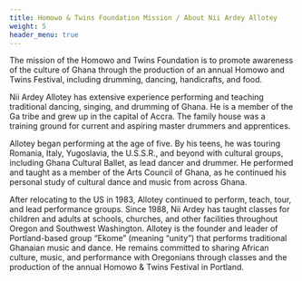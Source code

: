 ```yaml
---
title: Homowo & Twins Foundation Mission / About Nii Ardey Allotey
weight: 5
header_menu: true
---
```


The mission of the Homowo and Twins Foundation is to promote awareness of the culture of Ghana through the production of an annual Homowo and Twins Festival, including drumming, dancing, handicrafts, and food.

Nii Ardey Allotey has extensive experience performing and teaching traditional dancing, singing, and drumming of Ghana. He is a member of the Ga tribe and grew up in the capital of Accra. The family house was a training ground for current and aspiring master drummers and apprentices. 

Allotey began performing at the age of five. By his teens, he was touring Romania, Italy, Yugoslavia, the U.S.S.R., and beyond with cultural groups, including Ghana Cultural Ballet, as lead dancer and drummer. He performed and taught as a member of the Arts Council of Ghana, as he continued his personal study of cultural dance and music from across Ghana. 

After relocating to the US in 1983, Allotey continued to perform, teach, tour, and lead performance groups. Since 1988, Nii Ardey has taught classes for children and adults at schools, churches, and other facilities throughout Oregon and Southwest Washington. Allotey is the founder and leader of Portland-based group “Ekome” (meaning “unity”) that performs traditional Ghanaian music and dance. He remains committed to sharing African culture, music, and performance with Oregonians through classes and the production of the annual Homowo & Twins Festival in Portland.

